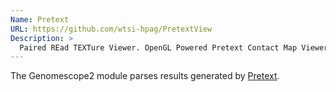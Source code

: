 ```yaml
---
Name: Pretext
URL: https://github.com/wtsi-hpag/PretextView
Description: >
  Paired REad TEXTure Viewer. OpenGL Powered Pretext Contact Map Viewer.
---
```


The Genomescope2 module parses results generated by
[Pretext](https://github.com/wtsi-hpag/PretextView).
